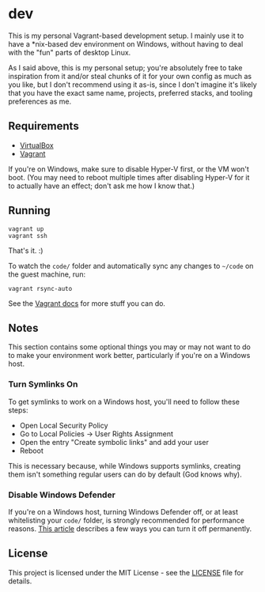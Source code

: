 # dev

This is my personal Vagrant-based development setup. I mainly use it to have a \*nix-based dev environment on Windows, without having to deal with the "fun" parts of desktop Linux.

As I said above, this is my personal setup; you're absolutely free to take inspiration from it and/or steal chunks of it for your own config as much as you like, but I don't recommend using it as-is, since I don't imagine it's likely that you have the exact same name, projects, preferred stacks, and tooling preferences as me.

## Requirements

- [VirtualBox](https://www.virtualbox.org/)
- [Vagrant](https://www.vagrantup.com/)

If you're on Windows, make sure to disable Hyper-V first, or the VM won't boot. (You may need to reboot multiple times after disabling Hyper-V for it to actually have an effect; don't ask me how I know that.)

## Running

```
vagrant up
vagrant ssh
```

That's it. :)

To watch the `code/` folder and automatically sync any changes to `~/code` on the guest machine, run:

```
vagrant rsync-auto
```

See the [Vagrant docs](https://www.vagrantup.com/docs/index.html) for more stuff you can do.

## Notes

This section contains some optional things you may or may not want to do to make your environment work better, particularly if you're on a Windows host.

### Turn Symlinks On

To get symlinks to work on a Windows host, you'll need to follow these steps:

- Open Local Security Policy
- Go to Local Policies -> User Rights Assignment
- Open the entry "Create symbolic links" and add your user
- Reboot

This is necessary because, while Windows supports symlinks, creating them isn't something regular users can do by default (God knows why).

### Disable Windows Defender

If you're on a Windows host, turning Windows Defender off, or at least whitelisting your `code/` folder, is strongly recommended for performance reasons. [This article](https://www.windowscentral.com/how-permanently-disable-windows-defender-windows-10) describes a few ways you can turn it off permanently.

## License

This project is licensed under the MIT License - see the [LICENSE](LICENSE)
file for details.
